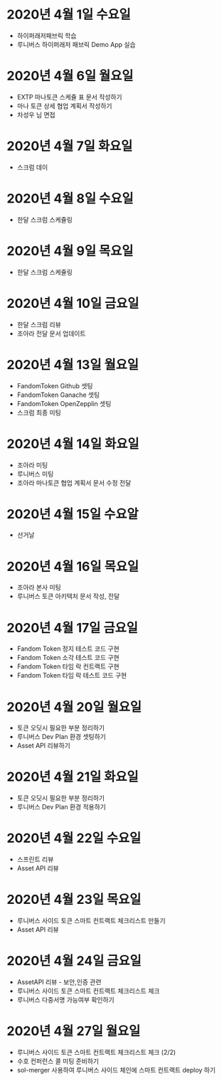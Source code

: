 
# 2020년 4월 1일 수요일

- 하이퍼래저패브릭 학습
- 루니버스 하이퍼래저 패브릭 Demo App 실습

# 2020년 4월 6일 월요일

- EXTP 마나토큰 스케쥴 표 문서 작성하기
- 마나 토큰 상세 협업 계획서 작성하기
- 차성우 님 면접

# 2020년 4월 7일 화요일

- 스크럼 데이

# 2020년 4월 8일 수요일

- 한달 스크럼 스케쥴링

# 2020년 4월 9일 목요일

- 한달 스크럼 스케쥴링

# 2020년 4월 10일 금요일

- 한달 스크럼 리뷰
- 조아라 전달 문서 업데이트

# 2020년 4월 13일 월요일

- FandomToken Github 셋팅
- FandomToken Ganache 셋팅
- FandomToken OpenZepplin 셋팅
- 스크럼 최종 미팅

# 2020년 4월 14일 화요일

- 조아라 미팅
- 루니버스 미팅
- 조아라 마나토큰 협업 계획서 문서 수정 전달

# 2020년 4월 15일 수요알

- 선거날

# 2020년 4월 16일 목요일

- 조아라 본사 미팅
- 루니버스 토큰 아키텍처 문서 작성, 전달

# 2020년 4월 17일 금요일

- Fandom Token 정지 테스트 코드 구현
- Fandom Token 소각 테스트 코드 구현
- Fandom Token 타임 락 컨트랙트 구현
- Fandom Token 타임 락 테스트 코드 구현

# 2020년 4월 20일 월요일

- 토큰 오딧시 필요한 부분 정리하기
- 루니버스 Dev Plan 환경 셋팅하기
- Asset API 리뷰하기

# 2020년 4월 21일 화요일

- 토큰 오딧시 필요한 부분 정리하기
- 루니버스 Dev Plan 환경 적용하기

# 2020년 4월 22일 수요일

- 스프린트 리뷰
- Asset API 리뷰

# 2020년 4월 23일 목요일

- 루니버스 사이드 토큰 스마트 컨트랙트 체크리스트 만들기
- Asset API 리뷰

# 2020년 4월 24일 금요일

- AssetAPI 리뷰 - 보안,인증 관련
- 루니버스 사이드 토큰 스마트 컨트랙트 체크리스트 체크
- 루니버스 다중서명 가능여부 확인하기

# 2020년 4월 27일 월요일

- 루니버스 사이드 토큰 스마트 컨트랙트 체크리스트 체크 (2/2)
- 수호 컨퍼런스 콜 미팅 준비하기
- sol-merger 사용하여 루니버스 사이드 체인에 스마트 컨트랙트 deploy 하기  
